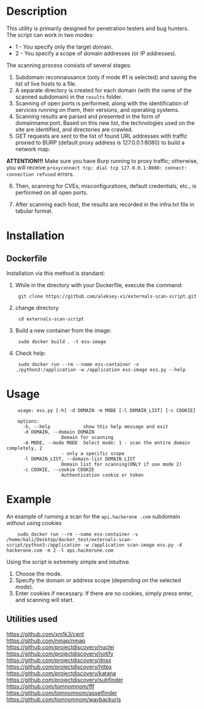 # Description
This utility is primarily designed for penetration testers and bug hunters. The script can work in two modes:
- 1 - You specify only the target domain.
- 2 - You specify a scope of domain addresses (or IP addresses).

The scanning process consists of several stages:
1. Subdomain reconnaissance (only if mode #1 is selected) and saving the list of live hosts to a file.
2. A separate directory is created for each domain (with the name of the scanned subdomain) in the `results` folder.
3. Scanning of open ports is performed, along with the identification of services running on them, their versions, and operating systems.
4. Scanning results are parsed and presented in the form of domainname:port. Based on this new list, the technologies used on the site are identified, and directories are crawled.
5. GET requests are sent to the list of found URL addresses with traffic proxied to BURP (default proxy address is 127.0.0.1:8080) to build a network map.

**ATTENTION!!!**
Make sure you have Burp running to proxy traffic; otherwise, you will receive `proxyconnect tcp: dial tcp 127.0.0.1:8080: connect: connection refused` errors.

6. Then, scanning for CVEs, misconfigurations, default credentials, etc., is performed on all open ports.

7. After scanning each host, the results are recorded in the infra.txt file in tabular format.

# Installation

## Dockerfile

Installation via this method is standard:

1. While in the directory with your Dockerfile, execute the command:

        git clone https://github.com/aleksey-vi/externals-scan-script.git
   
3. change directory

        cd externals-scan-script

4. Build a new container from the image:

        sudo docker build . -t ess-image

5. Check help:

        sudo docker run --rm --name ess-container -v ./python3:/application -w /application ess-image ess.py --help


# Usage

        usage: ess.py [-h] -d DOMAIN -m MODE [-l DOMAIN_LIST] [-c COOKIE]

        options:
          -h, --help            show this help message and exit
          -d DOMAIN, --domain DOMAIN
                        Domain for scanning
          -m MODE, --mode MODE  Select mode: 1 - scan the entire domain completely, 2
                        - only a specific scope
          -l DOMAIN_LIST, --domain-list DOMAIN_LIST
                        Domain list for scanning(ONLY if use mode 2)
          -c COOKIE, --cookie COOKIE
                        Authentication cookie or token


# Example

An example of running a scan for the `api.hackerone .com` subdomain without using cookies

        sudo docker run --rm --name ess-container -v /home/kali/Desktop/docker_test/externals-scan-script/python3:/application -w /application scan-image ess.py -d hackerone.com -m 2 -l api.hackerone.com

Using the script is extremely simple and intuitive.

1. Choose the mode.
2. Specify the domain or address scope (depending on the selected mode).
3. Enter cookies if necessary. If there are no cookies, simply press enter, and scanning will start.

## Utilities used

https://github.com/xm1k3/cent<br>
https://github.com/nmap/nmap<br>
https://github.com/projectdiscovery/nuclei<br>
https://github.com/projectdiscovery/notify<br>
https://github.com/projectdiscovery/dnsx<br>
https://github.com/projectdiscovery/httpx<br>
https://github.com/projectdiscovery/katana<br>
https://github.com/projectdiscovery/subfinder<br>
https://github.com/tomnomnom/fff<br>
https://github.com/tomnomnom/assetfinder<br>
https://github.com/tomnomnom/waybackurls<br>

